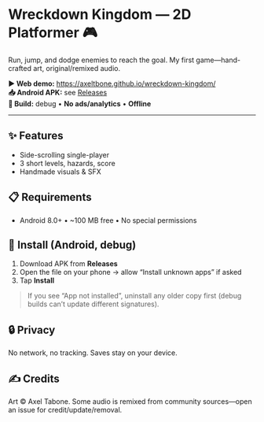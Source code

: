 # Wreckdown Kingdom — 2D Platformer 🎮

Run, jump, and dodge enemies to reach the goal. My first game—hand-crafted art, original/remixed audio.

**▶ Web demo:** https://axeltbone.github.io/wreckdown-kingdom/  
**📥 Android APK:** see [Releases](../../releases)  
**🔖 Build:** debug • **No ads/analytics** • **Offline**

---

## ✨ Features
- Side-scrolling single-player
- 3 short levels, hazards, score
- Handmade visuals & SFX

## 📋 Requirements
- Android 8.0+ • ~100 MB free • No special permissions

## 🤖 Install (Android, debug)
1) Download APK from **Releases**  
2) Open the file on your phone → allow “Install unknown apps” if asked  
3) Tap **Install**

> If you see “App not installed”, uninstall any older copy first (debug builds can’t update different signatures).

## 🔒 Privacy
No network, no tracking. Saves stay on your device.

## ✍️ Credits
Art © Axel Tabone. Some audio is remixed from community sources—open an issue for credit/update/removal.

